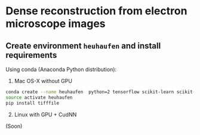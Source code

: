 # Dense reconstruction from electron microscope images

## Create environment `heuhaufen` and install requirements

Using conda (Anaconda Python distribution):

1) Mac OS-X without GPU

```bash
conda create --name heuhaufen  python=2 tensorflow scikit-learn scikit-image pandas=0.19.2 bokeh=12.6
source activate heuhaufen
pip install tifffile

```

2) Linux with GPU + CudNN

(Soon)



